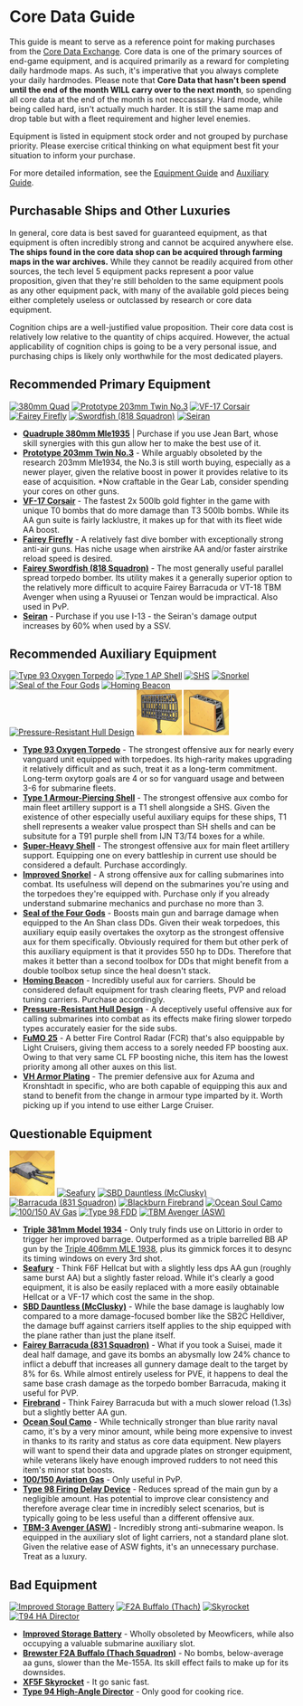 # Core Data Guide
This guide is meant to serve as a reference point for making purchases from the [Core Data Exchange](https://azurlane.koumakan.jp/wiki/wiki/Shops#Core_Exchange). Core data is one of the primary sources of end-game equipment, and is acquired primarily as a reward for completing daily hardmode maps. As such, it's imperative that you always complete your daily hardmodes. Please note that **Core Data that hasn't been spend until the end of the month WILL carry over to the next month**, so spending all core data at the end of the month is not neccassary. Hard mode, while being called hard, isn't actually much harder. It is still the same map and drop table but with a fleet requirement and higher level enemies. 

Equipment is listed in equipment stock order and not grouped by purchase priority. Please exercise critical thinking on what equipment best fit your situation to inform your purchase.

For more detailed information, see the [Equipment Guide](Equipment%20Guide.md) and [Auxiliary Guide](Auxiliary%20Guide.md).

## Purchasable Ships and Other Luxuries
In general, core data is best saved for guaranteed equipment, as that equipment is often incredibly strong and cannot be acquired anywhere else. **The ships found in the core data shop can be acquired through farming maps in the war archives.** While they cannot be readily acquired from other sources, the tech level 5 equipment packs represent a poor value proposition, given that they're still beholden to the same equipment pools as any other equipment pack, with many of the available gold pieces being either completely useless or outclassed by research or core data equipment.

Cognition chips are a well-justified value proposition. Their core data cost is relatively low relative to the quantity of chips acquired. However, the actual applicability of cognition chips is going to be a very personal issue, and purchasing chips is likely only worthwhile for the most dedicated players.

## Recommended Primary Equipment
[![380mm Quad](/resources/380mm%20quad%20gr_a.png)](https://azurlane.koumakan.jp/wiki/Quadruple_380mm_(Mle_1935)#Type_3)
[![Prototype 203mm Twin No.3](/resources/pr203mm%20mounted%20no3%20no_gr.png)](https://azurlane.koumakan.jp/wiki/Twin_203mm_(3rd_Year_Type_No._3_Prototype))
[![VF-17 Corsair](/resources/VF-17%20no_gr.png)](https://azurlane.koumakan.jp/wiki/Vought_F4U_Corsair_(VF-17_Squadron))
[![Fairey Firefly](/resources/firefly%20no_gr.png)](https://azurlane.koumakan.jp/wiki/Fairey_Firefly)
[![Swordfish (818 Squadron)](/resources/swordfish%20818%20no_gr.png)](https://azurlane.koumakan.jp/wiki/Fairey_Swordfish_(818_Squadron))
[![Seiran](/resources/seiran%20no_gr.png)](https://azurlane.koumakan.jp/wiki/Aichi_M6A_Seiran)

 - **[Quadruple 380mm Mle1935](https://azurlane.koumakan.jp/wiki/Quadruple_380mm_(Mle_1935)#Type_3)** | Purchase if you use Jean Bart, whose skill synergies with this gun allow her to make the best use of it.
 - **[Prototype 203mm Twin No.3](https://azurlane.koumakan.jp/wiki/Twin_203mm_(3rd_Year_Type_No._3_Prototype))** - While arguably obsoleted by the research 203mm Mle1934, the No.3 is still worth buying, especially as a newer player, given the relative boost in power it provides relative to its ease of acquisition. *Now craftable in the Gear Lab, consider spending your cores on other guns.
 - **[VF-17 Corsair](https://azurlane.koumakan.jp/wiki/Vought_F4U_Corsair_(VF-17_Squadron))** - The fastest 2x 500lb gold fighter in the game with unique T0 bombs that do more damage than T3 500lb bombs. While its AA gun suite is fairly lacklustre, it makes up for that with its fleet wide AA boost.
 - **[Fairey Firefly](https://azurlane.koumakan.jp/wiki/Fairey_Firefly)** - A relatively fast dive bomber with exceptionally strong anti-air guns. Has niche usage when airstrike AA and/or faster airstrike reload speed is desired.
 - **[Fairey Swordfish (818 Squadron)](https://azurlane.koumakan.jp/wiki/Fairey_Swordfish_(818_Squadron))** - The most generally useful parallel spread torpedo bomber. Its utility makes it a generally superior option to the relatively more difficult to acquire Fairey Barracuda or VT-18 TBM Avenger when using a Ryuusei or Tenzan would be impractical. Also used in PvP.
 - **[Seiran](https://azurlane.koumakan.jp/wiki/Aichi_M6A_Seiran)** - Purchase if you use I-13 - the Seiran's damage output increases by 60% when used by a SSV.

## Recommended Auxiliary Equipment
[![Type 93 Oxygen Torpedo](/resources/oxytorp%20no_gr.png)](https://azurlane.koumakan.jp/wiki/Type_93_Pure_Oxygen_Torpedo)
[![Type 1 AP Shell](/resources/t1%20shell%20no_gr.png)](https://azurlane.koumakan.jp/wiki/Type_1_Armor_Piercing_Shell)
[![SHS](/resources/sh%20shell%20no_gr.png)](https://azurlane.koumakan.jp/wiki/Super_Heavy_Shell)
[![Snorkel](/resources/snorkel%20no_gr.png)](https://azurlane.koumakan.jp/wiki/Improved_Snorkel)
[![Seal of the Four Gods](/resources/seal%20of%20four%20gods%20no_gr.png)](https://azurlane.koumakan.jp/wiki/Seal_of_the_Four_Gods)
[![Homing Beacon](/resources/homing%20beacon%20no_gr.png)](https://azurlane.koumakan.jp/wiki/Homing_Beacon)
[![Pressure-Resistant Hull Design](/resources/Sub%20Hull%20no_gr.png)](https://azurlane.koumakan.jp/wiki/Pressure-Resistant_Hull_Design)
[![FuMO 25](/resources/FuMO.png)](https://azurlane.koumakan.jp/wiki/Funkmess-Ortung_25_Radar)
[![VH Plate](/resources/VH-Plate.png)](https://azurlane.koumakan.jp/wiki/VH_Armor_Plating)

 - **[Type 93 Oxygen Torpedo](https://azurlane.koumakan.jp/wiki/Type_93_Pure_Oxygen_Torpedo)** - The strongest offensive aux for nearly every vanguard unit equipped with torpedoes. Its high-rarity makes upgrading it relatively difficult and as such, treat it as a long-term commitment. Long-term oxytorp goals are 4 or so for vanguard usage and between 3-6 for submarine fleets.
 - **[Type 1 Armour-Piercing Shell](https://azurlane.koumakan.jp/wiki/Type_1_Armor_Piercing_Shell)** - The strongest offensive aux combo for main fleet artillery support is a T1 shell alongside a SHS. Given the existence of other especially useful auxiliary equips for these ships, T1 shell represents a weaker value prospect than SH shells and can be subsitute for a T91 purple shell from IJN T3/T4 boxes for a while.
 - **[Super-Heavy Shell](https://azurlane.koumakan.jp/wiki/Super_Heavy_Shell)** - The strongest offensive aux for main fleet artillery support. Equipping one on every battleship in current use should be considered a default. Purchase accordingly.
 - **[Improved Snorkel](https://azurlane.koumakan.jp/wiki/Improved_Snorkel)** - A strong offensive aux for calling submarines into combat. Its usefulness will depend on the submarines you're using and the torpedoes they're equipped with. Purchase only if you already understand submarine mechanics and purchase no more than 3.
 - **[Seal of the Four Gods](https://azurlane.koumakan.jp/wiki/Seal_of_the_Four_Gods)** - Boosts main gun and barrage damage when equipped to the An Shan class DDs. Given their weak torpedoes, this auxiliary equip easily overtakes the oxytorp as the strongest offensive aux for them specifically. Obviously required for them but other perk of this auxiliary equipment is that it provides 550 hp to DDs. Therefore that makes it better than a second toolbox for DDs that might benefit from a double toolbox setup since the heal doesn't stack.
 - **[Homing Beacon](https://azurlane.koumakan.jp/wiki/Homing_Beacon)** - Incredibly useful aux for carriers. Should be considered default equipment for trash clearing fleets, PVP and reload tuning carriers. Purchase accordingly.
  - **[Pressure-Resistant Hull Design](https://azurlane.koumakan.jp/wiki/Pressure-Resistant_Hull_Design)** - A deceptively useful offensive aux for calling submarines into combat as its effects make firing slower torpedo types accurately easier for the side subs.
  - **[FuMO 25](https://azurlane.koumakan.jp/wiki/Funkmess-Ortung_25_Radar)** - A better Fire Control Radar (FCR) that's also equippable by Light Cruisers, giving them access to a sorely needed FP boosting aux. Owing to that very same CL FP boosting niche, this item has the lowest priority among all other auxes on this list. 
  - **[VH Armor Plating](https://azurlane.koumakan.jp/wiki/VH_Armor_Plating)** - The premier defensive aux for Azuma and Kronshtadt in specific, who are both capable of equipping this aux and stand to benefit from the change in armour type imparted by it. Worth picking up if you intend to use either Large Cruiser.

## Questionable Equipment
[![Triple 381mm Model 1934](/resources/Triple-381mm-Model-1934.png)](https://azurlane.koumakan.jp/wiki/Triple_381mm_(Model_1934)#Type_3)
[![Seafury](/resources/Seafury%20no_gr.png)](https://azurlane.koumakan.jp/wiki/Hawker_Sea_Fury)
[![SBD Dauntless (McClusky)](/resources/dauntless%20mcclusky%20no_gr.png)](https://azurlane.koumakan.jp/wiki/Douglas_SBD_Dauntless_(McClusky))
[![Barracuda (831 Squadron)](/resources/barracuda%20831%20no_gr.png)](https://azurlane.koumakan.jp/wiki/Fairey_Barracuda_(831_Squadron))
[![Blackburn Firebrand](/resources/Firebrand%20no_gr.png)](https://azurlane.koumakan.jp/wiki/Blackburn_Firebrand)
[![Ocean Soul Camo](/resources/ocean%20soul%20camo%20no_gr.png)](https://azurlane.koumakan.jp/wiki/Ocean_Soul_Camouflage)
[![100/150 AV Gas](/resources/av%20gas%20no_gr.png)](https://azurlane.koumakan.jp/wiki/100/150_Aviation_Gasoline)
[![Type 98 FDD](/resources/t98%20fdd%20no_gr.png)](https://azurlane.koumakan.jp/wiki/Type_98_Delayed_Firing_Device)
[![TBM Avenger (ASW)](/resources/tbm%20avenger%20asw%20no_gr.png)](https://azurlane.koumakan.jp/wiki/General_Motors_TBM-3_Avenger_(ASW))

 - **[Triple 381mm Model 1934](https://azurlane.koumakan.jp/wiki/Triple_381mm_(Model_1934)#Type_3)** - Only truly finds use on Littorio in order to trigger her improved barrage. Outperformed as a triple barrelled BB AP gun by the [Triple 406mm MLE 1938](https://azurlane.koumakan.jp/wiki/Triple_406mm_(Mle_1938_Prototype)), plus its gimmick forces it to desync its timing windows on every 3rd shot.
 - **[Seafury](https://azurlane.koumakan.jp/wiki/Hawker_Sea_Fury)** - Think F6F Hellcat but with a slightly less dps AA gun (roughly same burst AA) but a slightly faster reload. While it's clearly a good equipment, it is also be easily replaced with a more easily obtainable Hellcat or a VF-17 which cost the same in the shop.
 - **[SBD Dauntless (McClusky)](https://azurlane.koumakan.jp/wiki/Douglas_SBD_Dauntless_(McClusky))** - While the base damage is laughably low compared to a more damage-focused bomber like the SB2C Helldiver, the damage buff against carriers itself applies to the ship equipped with the plane rather than just the plane itself.
 - **[Fairey Barracuda (831 Squadron)](https://azurlane.koumakan.jp/wiki/Fairey_Barracuda_(831_Squadron))** - What if you took a Suisei, made it deal half damage, and gave its bombs an abysmally low 24% chance to inflict a debuff that increases all gunnery damage dealt to the target by 8% for 6s. While almost entirely useless for PVE, it happens to deal the same base crash damage as the torpedo bomber Barracuda, making it useful for PVP.
 - **[Firebrand](https://azurlane.koumakan.jp/wiki/Blackburn_Firebrand)** - Think Fairey Barracuda but with a much slower reload (1.3s) but a slightly better AA gun.
 - **[Ocean Soul Camo](https://azurlane.koumakan.jp/wiki/Ocean_Soul_Camouflage)** - While technically stronger than blue rarity naval camo, it's by a very minor amount, while being more expensive to invest in thanks to its rarity and status as core data equipment. New players will want to spend their data and upgrade plates on stronger equipment, while veterans likely have enough improved rudders to not need this item's minor stat boosts.
 - **[100/150 Aviation Gas](https://azurlane.koumakan.jp/wiki/100/150_Aviation_Gasoline)** - Only useful in PvP.
 - **[Type 98 Firing Delay Device](https://azurlane.koumakan.jp/wiki/Type_98_Delayed_Firing_Device)** - Reduces spread of the main gun by a negligible amount. Has potential to improve clear consistency and therefore average clear time in incredibly select scenarios, but is typically going to be less useful than a different offensive aux.
 - **[TBM-3 Avenger (ASW)](https://azurlane.koumakan.jp/wiki/General_Motors_TBM-3_Avenger_(ASW))** - Incredibly strong anti-submarine weapon. Is equipped in the auxiliary slot of light carriers, not a standard plane slot. Given the relative ease of ASW fights, it's an unnecessary purchase. Treat as a luxury.

## Bad Equipment
[![Improved Storage Battery](/resources/battery%20no_gr.png)](https://azurlane.koumakan.jp/wiki/Improved_Storage_Battery)
[![F2A Buffalo (Thach)](/resources/f2a%20buffalo%20thach%20no_gr.png)](https://azurlane.koumakan.jp/wiki/Brewster_F2A_Buffalo_(Thach_Squadron))
[![Skyrocket](/resources/skyrocket%20no_gr.png)](https://azurlane.koumakan.jp/wiki/Grumman_XF5F_Skyrocket)
[![T94 HA Director](/resources/t94%20director%20no_gr.png)](https://azurlane.koumakan.jp/wiki/Type_94_High_Angle_Director)
 - **[Improved Storage Battery](https://azurlane.koumakan.jp/wiki/Improved_Storage_Battery)** - Wholly obsoleted by Meowficers, while also occupying a valuable submarine auxiliary slot.
 - **[Brewster F2A Buffalo (Thach Squadron)](https://azurlane.koumakan.jp/wiki/Brewster_F2A_Buffalo_(Thach_Squadron))** - No bombs, below-average aa guns, slower than the Me-155A. Its skill effect fails to make up for its downsides.
 - **[XF5F Skyrocket](https://azurlane.koumakan.jp/wiki/Grumman_XF5F_Skyrocket)** - It go sanic fast.
 - **[Type 94 High-Angle Director](https://azurlane.koumakan.jp/wiki/Type_94_High_Angle_Director)** - Only good for cooking rice.
